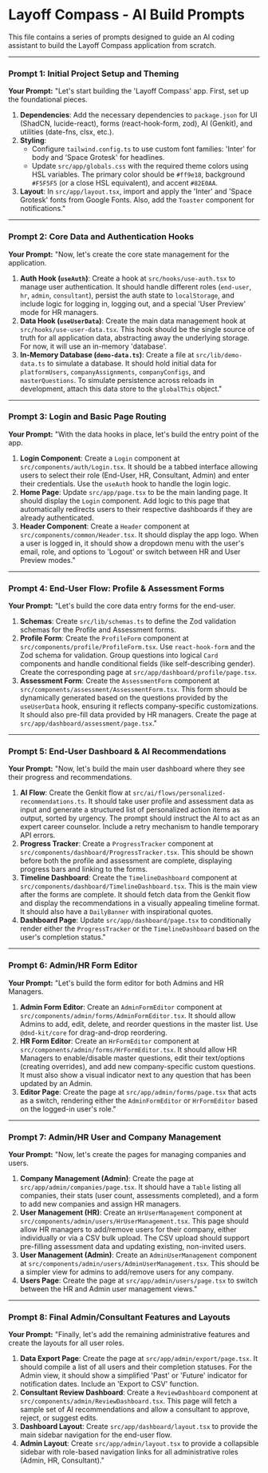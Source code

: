# Layoff Compass - AI Build Prompts

This file contains a series of prompts designed to guide an AI coding assistant to build the Layoff Compass application from scratch.

---

### Prompt 1: Initial Project Setup and Theming

**Your Prompt:**
"Let's start building the 'Layoff Compass' app. First, set up the foundational pieces.

1.  **Dependencies**: Add the necessary dependencies to `package.json` for UI (ShadCN, lucide-react), forms (react-hook-form, zod), AI (Genkit), and utilities (date-fns, clsx, etc.).
2.  **Styling**:
    *   Configure `tailwind.config.ts` to use custom font families: 'Inter' for body and 'Space Grotesk' for headlines.
    *   Update `src/app/globals.css` with the required theme colors using HSL variables. The primary color should be `#ff9e18`, background `#F5F5F5` (or a close HSL equivalent), and accent `#82E0AA`.
3.  **Layout**: In `src/app/layout.tsx`, import and apply the 'Inter' and 'Space Grotesk' fonts from Google Fonts. Also, add the `Toaster` component for notifications."

---

### Prompt 2: Core Data and Authentication Hooks

**Your Prompt:**
"Now, let's create the core state management for the application.

1.  **Auth Hook (`useAuth`)**: Create a hook at `src/hooks/use-auth.tsx` to manage user authentication. It should handle different roles (`end-user`, `hr`, `admin`, `consultant`), persist the auth state to `localStorage`, and include logic for logging in, logging out, and a special 'User Preview' mode for HR managers.
2.  **Data Hook (`useUserData`)**: Create the main data management hook at `src/hooks/use-user-data.tsx`. This hook should be the single source of truth for all application data, abstracting away the underlying storage. For now, it will use an in-memory 'database'.
3.  **In-Memory Database (`demo-data.ts`)**: Create a file at `src/lib/demo-data.ts` to simulate a database. It should hold initial data for `platformUsers`, `companyAssignments`, `companyConfigs`, and `masterQuestions`. To simulate persistence across reloads in development, attach this data store to the `globalThis` object."

---

### Prompt 3: Login and Basic Page Routing

**Your Prompt:**
"With the data hooks in place, let's build the entry point of the app.

1.  **Login Component**: Create a `Login` component at `src/components/auth/Login.tsx`. It should be a tabbed interface allowing users to select their role (End-User, HR, Consultant, Admin) and enter their credentials. Use the `useAuth` hook to handle the login logic.
2.  **Home Page**: Update `src/app/page.tsx` to be the main landing page. It should display the `Login` component. Add logic to this page that automatically redirects users to their respective dashboards if they are already authenticated.
3.  **Header Component**: Create a `Header` component at `src/components/common/Header.tsx`. It should display the app logo. When a user is logged in, it should show a dropdown menu with the user's email, role, and options to 'Logout' or switch between HR and User Preview modes."

---

### Prompt 4: End-User Flow: Profile & Assessment Forms

**Your Prompt:**
"Let's build the core data entry forms for the end-user.

1.  **Schemas**: Create `src/lib/schemas.ts` to define the Zod validation schemas for the Profile and Assessment forms.
2.  **Profile Form**: Create the `ProfileForm` component at `src/components/profile/ProfileForm.tsx`. Use `react-hook-form` and the Zod schema for validation. Group questions into logical `Card` components and handle conditional fields (like self-describing gender). Create the corresponding page at `src/app/dashboard/profile/page.tsx`.
3.  **Assessment Form**: Create the `AssessmentForm` component at `src/components/assessment/AssessmentForm.tsx`. This form should be dynamically generated based on the questions provided by the `useUserData` hook, ensuring it reflects company-specific customizations. It should also pre-fill data provided by HR managers. Create the page at `src/app/dashboard/assessment/page.tsx`."

---

### Prompt 5: End-User Dashboard & AI Recommendations

**Your Prompt:**
"Now, let's build the main user dashboard where they see their progress and recommendations.

1.  **AI Flow**: Create the Genkit flow at `src/ai/flows/personalized-recommendations.ts`. It should take user profile and assessment data as input and generate a structured list of personalized action items as output, sorted by urgency. The prompt should instruct the AI to act as an expert career counselor. Include a retry mechanism to handle temporary API errors.
2.  **Progress Tracker**: Create a `ProgressTracker` component at `src/components/dashboard/ProgressTracker.tsx`. This should be shown before both the profile and assessment are complete, displaying progress bars and linking to the forms.
3.  **Timeline Dashboard**: Create the `TimelineDashboard` component at `src/components/dashboard/TimelineDashboard.tsx`. This is the main view after the forms are complete. It should fetch data from the Genkit flow and display the recommendations in a visually appealing timeline format. It should also have a `DailyBanner` with inspirational quotes.
4.  **Dashboard Page**: Update `src/app/dashboard/page.tsx` to conditionally render either the `ProgressTracker` or the `TimelineDashboard` based on the user's completion status."

---

### Prompt 6: Admin/HR Form Editor

**Your Prompt:**
"Let's build the form editor for both Admins and HR Managers.

1.  **Admin Form Editor**: Create an `AdminFormEditor` component at `src/components/admin/forms/AdminFormEditor.tsx`. It should allow Admins to add, edit, delete, and reorder questions in the master list. Use `@dnd-kit/core` for drag-and-drop reordering.
2.  **HR Form Editor**: Create an `HrFormEditor` component at `src/components/admin/forms/HrFormEditor.tsx`. It should allow HR Managers to enable/disable master questions, edit their text/options (creating overrides), and add new company-specific custom questions. It must also show a visual indicator next to any question that has been updated by an Admin.
3.  **Editor Page**: Create the page at `src/app/admin/forms/page.tsx` that acts as a switch, rendering either the `AdminFormEditor` or `HrFormEditor` based on the logged-in user's role."

---

### Prompt 7: Admin/HR User and Company Management

**Your Prompt:**
"Now, let's create the pages for managing companies and users.

1.  **Company Management (Admin)**: Create the page at `src/app/admin/companies/page.tsx`. It should have a `Table` listing all companies, their stats (user count, assessments completed), and a form to add new companies and assign HR managers.
2.  **User Management (HR)**: Create an `HrUserManagement` component at `src/components/admin/users/HrUserManagement.tsx`. This page should allow HR managers to add/remove users for their company, either individually or via a CSV bulk upload. The CSV upload should support pre-filling assessment data and updating existing, non-invited users.
3.  **User Management (Admin)**: Create an `AdminUserManagement` component at `src/components/admin/users/AdminUserManagement.tsx`. This should be a simpler view for admins to add/remove users for any company.
4.  **Users Page**: Create the page at `src/app/admin/users/page.tsx` to switch between the HR and Admin user management views."

---

### Prompt 8: Final Admin/Consultant Features and Layouts

**Your Prompt:**
"Finally, let's add the remaining administrative features and create the layouts for all user roles.

1.  **Data Export Page**: Create the page at `src/app/admin/export/page.tsx`. It should compile a list of all users and their completion statuses. For the Admin view, it should show a simplified 'Past' or 'Future' indicator for notification dates. Include an 'Export to CSV' function.
2.  **Consultant Review Dashboard**: Create a `ReviewDashboard` component at `src/components/admin/ReviewDashboard.tsx`. This page will fetch a sample set of AI recommendations and allow a consultant to approve, reject, or suggest edits.
3.  **Dashboard Layout**: Create `src/app/dashboard/layout.tsx` to provide the main sidebar navigation for the end-user flow.
4.  **Admin Layout**: Create `src/app/admin/layout.tsx` to provide a collapsible sidebar with role-based navigation links for all administrative roles (Admin, HR, Consultant)."

